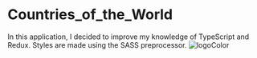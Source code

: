 # Countries_of_the_World
In this application, I decided to improve my knowledge of TypeScript and Redux. Styles are made using the SASS preprocessor.
![logoColor](https://user-images.githubusercontent.com/96144068/234046629-d073245e-5596-4b09-8334-cf94d2beb69a.jpg)
